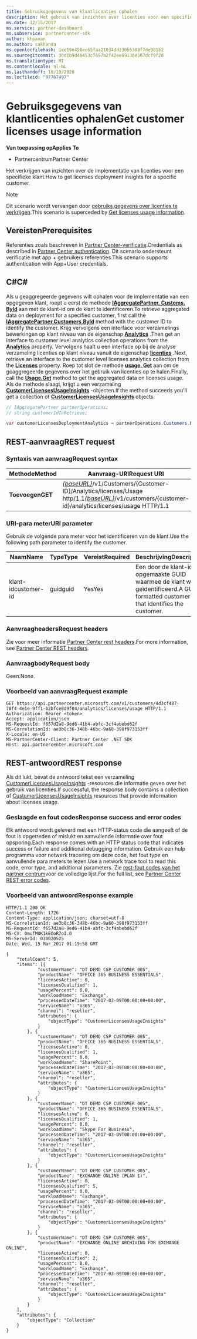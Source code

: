 ```yaml
---
title: Gebruiksgegevens van klantlicenties ophalen
description: Het gebruik van inzichten over licenties voor een specifieke klant ophalen.
ms.date: 12/15/2017
ms.service: partner-dashboard
ms.subservice: partnercenter-sdk
author: khpavan
ms.author: sakhanda
ms.openlocfilehash: 1ee19e458ec65faa21034dd230b5388f7de981b2
ms.sourcegitcommit: 30d1b9d48453c7697a2f42ee09138e507dcf9f2d
ms.translationtype: MT
ms.contentlocale: nl-NL
ms.lasthandoff: 10/19/2020
ms.locfileid: "97767497"
---
```

# <a name="get-customer-licenses-usage-information"></a><span data-ttu-id="61618-103">Gebruiksgegevens van klantlicenties ophalen</span><span class="sxs-lookup"><span data-stu-id="61618-103">Get customer licenses usage information</span></span>

<span data-ttu-id="61618-104">**Van toepassing op**</span><span class="sxs-lookup"><span data-stu-id="61618-104">**Applies To**</span></span>

- <span data-ttu-id="61618-105">Partnercentrum</span><span class="sxs-lookup"><span data-stu-id="61618-105">Partner Center</span></span>

<span data-ttu-id="61618-106">Het verkrijgen van inzichten over de implementatie van licenties voor een specifieke klant.</span><span class="sxs-lookup"><span data-stu-id="61618-106">How to get licenses deployment insights for a specific customer.</span></span>

> [!NOTE]
> <span data-ttu-id="61618-107">Dit scenario wordt vervangen door [gebruiks gegevens over licenties te verkrijgen](get-licenses-usage-information.md).</span><span class="sxs-lookup"><span data-stu-id="61618-107">This scenario is superceded by [Get licenses usage information](get-licenses-usage-information.md).</span></span>

## <a name="prerequisites"></a><span data-ttu-id="61618-108">Vereisten</span><span class="sxs-lookup"><span data-stu-id="61618-108">Prerequisites</span></span>

<span data-ttu-id="61618-109">Referenties zoals beschreven in [Partner Center-verificatie](partner-center-authentication.md).</span><span class="sxs-lookup"><span data-stu-id="61618-109">Credentials as described in [Partner Center authentication](partner-center-authentication.md).</span></span> <span data-ttu-id="61618-110">Dit scenario ondersteunt verificatie met app + gebruikers referenties.</span><span class="sxs-lookup"><span data-stu-id="61618-110">This scenario supports authentication with App+User credentials.</span></span>

## <a name="c"></a><span data-ttu-id="61618-111">C\#</span><span class="sxs-lookup"><span data-stu-id="61618-111">C\#</span></span>

<span data-ttu-id="61618-112">Als u geaggregeerde gegevens wilt ophalen voor de implementatie van een opgegeven klant, roept u eerst de methode [**IAggregatePartner. Customs. ById**](/dotnet/api/microsoft.store.partnercenter.customers.icustomercollection.byid) aan met de klant-id om de klant te identificeren.</span><span class="sxs-lookup"><span data-stu-id="61618-112">To retrieve aggregated data on deployment for a specified customer, first call the [**IAggregatePartner.Customers.ById**](/dotnet/api/microsoft.store.partnercenter.customers.icustomercollection.byid) method with the customer ID to identify the customer.</span></span> <span data-ttu-id="61618-113">Krijg vervolgens een interface voor verzamelings bewerkingen op klant niveau van de eigenschap [**Analytics**](/dotnet/api/microsoft.store.partnercenter.customers.icustomer.analytics) .</span><span class="sxs-lookup"><span data-stu-id="61618-113">Then get an interface to customer level analytics collection operations from the [**Analytics**](/dotnet/api/microsoft.store.partnercenter.customers.icustomer.analytics) property.</span></span> <span data-ttu-id="61618-114">Vervolgens haalt u een interface op bij de analyse verzameling licenties op klant niveau vanuit de eigenschap [**licenties**](/dotnet/api/microsoft.store.partnercenter.analytics.icustomeranalyticscollection.licenses) .</span><span class="sxs-lookup"><span data-stu-id="61618-114">Next, retrieve an interface to the customer level licenses analytics collection from the [**Licenses**](/dotnet/api/microsoft.store.partnercenter.analytics.icustomeranalyticscollection.licenses) property.</span></span> <span data-ttu-id="61618-115">Roep tot slot de methode [**usage. Get**](/dotnet/api/microsoft.store.partnercenter.genericoperations.ientireentitycollectionretrievaloperations-2.get) aan om de geaggregeerde gegevens over het gebruik van licenties op te halen.</span><span class="sxs-lookup"><span data-stu-id="61618-115">Finally, call the [**Usage.Get**](/dotnet/api/microsoft.store.partnercenter.genericoperations.ientireentitycollectionretrievaloperations-2.get) method to get the aggregated data on licenses usage.</span></span> <span data-ttu-id="61618-116">Als de methode slaagt, krijgt u een verzameling [**CustomerLicensesUsageInsights**](/dotnet/api/microsoft.store.partnercenter.models.analytics.customerlicensesusageinsights) -objecten.</span><span class="sxs-lookup"><span data-stu-id="61618-116">If the method succeeds you'll get a collection of [**CustomerLicensesUsageInsights**](/dotnet/api/microsoft.store.partnercenter.models.analytics.customerlicensesusageinsights) objects.</span></span>

``` csharp
// IAggregatePartner partnerOperations;
// string customerIdToRetrieve;

var customerLicensesDeploymentAnalytics = partnerOperations.Customers.ById(customerIdToRetrieve).Analytics.Licenses.Usage.Get();
```

## <a name="rest-request"></a><span data-ttu-id="61618-117">REST-aanvraag</span><span class="sxs-lookup"><span data-stu-id="61618-117">REST request</span></span>

### <a name="request-syntax"></a><span data-ttu-id="61618-118">Syntaxis van aanvraag</span><span class="sxs-lookup"><span data-stu-id="61618-118">Request syntax</span></span>

| <span data-ttu-id="61618-119">Methode</span><span class="sxs-lookup"><span data-stu-id="61618-119">Method</span></span>  | <span data-ttu-id="61618-120">Aanvraag-URI</span><span class="sxs-lookup"><span data-stu-id="61618-120">Request URI</span></span>                                                                                              |
|---------|----------------------------------------------------------------------------------------------------------|
| <span data-ttu-id="61618-121">**Toevoegen**</span><span class="sxs-lookup"><span data-stu-id="61618-121">**GET**</span></span> | <span data-ttu-id="61618-122">[*{baseURL}*](partner-center-rest-urls.md)/v1/Customers/{Customer-ID}/Analytics/licenses/Usage http/1.1</span><span class="sxs-lookup"><span data-stu-id="61618-122">[*{baseURL}*](partner-center-rest-urls.md)/v1/customers/{customer-id}/analytics/licenses/usage HTTP/1.1</span></span> |

### <a name="uri-parameter"></a><span data-ttu-id="61618-123">URI-para meter</span><span class="sxs-lookup"><span data-stu-id="61618-123">URI parameter</span></span>

<span data-ttu-id="61618-124">Gebruik de volgende para meter voor het identificeren van de klant.</span><span class="sxs-lookup"><span data-stu-id="61618-124">Use the following path parameter to identify the customer.</span></span>

| <span data-ttu-id="61618-125">Naam</span><span class="sxs-lookup"><span data-stu-id="61618-125">Name</span></span>        | <span data-ttu-id="61618-126">Type</span><span class="sxs-lookup"><span data-stu-id="61618-126">Type</span></span> | <span data-ttu-id="61618-127">Vereist</span><span class="sxs-lookup"><span data-stu-id="61618-127">Required</span></span> | <span data-ttu-id="61618-128">Beschrijving</span><span class="sxs-lookup"><span data-stu-id="61618-128">Description</span></span>                                                |
|-------------|------|----------|------------------------------------------------------------|
| <span data-ttu-id="61618-129">klant-id</span><span class="sxs-lookup"><span data-stu-id="61618-129">customer-id</span></span> | <span data-ttu-id="61618-130">guid</span><span class="sxs-lookup"><span data-stu-id="61618-130">guid</span></span> | <span data-ttu-id="61618-131">Yes</span><span class="sxs-lookup"><span data-stu-id="61618-131">Yes</span></span>      | <span data-ttu-id="61618-132">Een door de klant-id opgemaakte GUID waarmee de klant wordt geïdentificeerd.</span><span class="sxs-lookup"><span data-stu-id="61618-132">A GUID formatted customer-id that identifies the customer.</span></span> |

### <a name="request-headers"></a><span data-ttu-id="61618-133">Aanvraagheaders</span><span class="sxs-lookup"><span data-stu-id="61618-133">Request headers</span></span>

<span data-ttu-id="61618-134">Zie voor meer informatie [Partner Center rest headers](headers.md).</span><span class="sxs-lookup"><span data-stu-id="61618-134">For more information, see [Partner Center REST headers](headers.md).</span></span>

### <a name="request-body"></a><span data-ttu-id="61618-135">Aanvraagbody</span><span class="sxs-lookup"><span data-stu-id="61618-135">Request body</span></span>

<span data-ttu-id="61618-136">Geen.</span><span class="sxs-lookup"><span data-stu-id="61618-136">None.</span></span>

### <a name="request-example"></a><span data-ttu-id="61618-137">Voorbeeld van aanvraag</span><span class="sxs-lookup"><span data-stu-id="61618-137">Request example</span></span>

```http
GET https://api.partnercenter.microsoft.com/v1/customers/4d3cf487-70f4-4e1e-9ff1-b2bfce8d9f04/analytics/licenses/usage HTTP/1.1
Authorization: Bearer <token>
Accept: application/json
MS-RequestId: f657d2a8-9ed6-41b4-abfc-3cf4abebd62f
MS-CorrelationId: ae3b8c36-348b-46bc-9a60-398f973153ff
X-Locale: en-US
MS-PartnerCenter-Client: Partner Center .NET SDK
Host: api.partnercenter.microsoft.com
```

## <a name="rest-response"></a><span data-ttu-id="61618-138">REST-antwoord</span><span class="sxs-lookup"><span data-stu-id="61618-138">REST response</span></span>

<span data-ttu-id="61618-139">Als dit lukt, bevat de antwoord tekst een verzameling [CustomerLicensesUsageInsights](analytics-resources.md#customerlicensesusageinsights) -resources die informatie geven over het gebruik van licenties.</span><span class="sxs-lookup"><span data-stu-id="61618-139">If successful, the response body contains a collection of [CustomerLicensesUsageInsights](analytics-resources.md#customerlicensesusageinsights) resources that provide information about licenses usage.</span></span>

### <a name="response-success-and-error-codes"></a><span data-ttu-id="61618-140">Geslaagde en fout codes</span><span class="sxs-lookup"><span data-stu-id="61618-140">Response success and error codes</span></span>

<span data-ttu-id="61618-141">Elk antwoord wordt geleverd met een HTTP-status code die aangeeft of de fout is opgetreden of mislukt en aanvullende informatie over fout opsporing.</span><span class="sxs-lookup"><span data-stu-id="61618-141">Each response comes with an HTTP status code that indicates success or failure and additional debugging information.</span></span> <span data-ttu-id="61618-142">Gebruik een hulp programma voor netwerk tracering om deze code, het fout type en aanvullende para meters te lezen.</span><span class="sxs-lookup"><span data-stu-id="61618-142">Use a network trace tool to read this code, error type, and additional parameters.</span></span> <span data-ttu-id="61618-143">Zie [rest-fout codes van het partner centrum](error-codes.md)voor de volledige lijst.</span><span class="sxs-lookup"><span data-stu-id="61618-143">For the full list, see [Partner Center REST error codes](error-codes.md).</span></span>

### <a name="response-example"></a><span data-ttu-id="61618-144">Voorbeeld van antwoord</span><span class="sxs-lookup"><span data-stu-id="61618-144">Response example</span></span>

```http
HTTP/1.1 200 OK
Content-Length: 1726
Content-Type: application/json; charset=utf-8
MS-CorrelationId: ae3b8c36-348b-46bc-9a60-398f973153ff
MS-RequestId: f657d2a8-9ed6-41b4-abfc-3cf4abebd62f
MS-CV: 0mufM0K1kEOoR7oI.0
MS-ServerId: 030020525
Date: Wed, 15 Mar 2017 01:19:58 GMT

{
    "totalCount": 5,
    "items": [{
            "customerName": "DT DEMO CSP CUSTOMER 005",
            "productName": "OFFICE 365 BUSINESS ESSENTIALS",
            "licensesActive": 0,
            "licensesQualified": 1,
            "usagePercent": 0.0,
            "workloadName": "Exchange",
            "processedDateTime": "2017-03-09T00:00:00+00:00",
            "serviceName": "o365",
            "channel": "reseller",
            "attributes": {
                "objectType": "CustomerLicensesUsageInsights"
            }
        }, {
            "customerName": "DT DEMO CSP CUSTOMER 005",
            "productName": "OFFICE 365 BUSINESS ESSENTIALS",
            "licensesActive": 0,
            "licensesQualified": 1,
            "usagePercent": 0.0,
            "workloadName": "SharePoint",
            "processedDateTime": "2017-03-09T00:00:00+00:00",
            "serviceName": "o365",
            "channel": "reseller",
            "attributes": {
                "objectType": "CustomerLicensesUsageInsights"
            }
        }, {
            "customerName": "DT DEMO CSP CUSTOMER 005",
            "productName": "OFFICE 365 BUSINESS ESSENTIALS",
            "licensesActive": 0,
            "licensesQualified": 1,
            "usagePercent": 0.0,
            "workloadName": "Skype For Business",
            "processedDateTime": "2017-03-09T00:00:00+00:00",
            "serviceName": "o365",
            "channel": "reseller",
            "attributes": {
                "objectType": "CustomerLicensesUsageInsights"
            }
        }, {
            "customerName": "DT DEMO CSP CUSTOMER 005",
            "productName": "EXCHANGE ONLINE (PLAN 1)",
            "licensesActive": 0,
            "licensesQualified": 5,
            "usagePercent": 0.0,
            "workloadName": "Exchange",
            "processedDateTime": "2017-03-09T00:00:00+00:00",
            "serviceName": "o365",
            "channel": "reseller",
            "attributes": {
                "objectType": "CustomerLicensesUsageInsights"
            }
        }, {
            "customerName": "DT DEMO CSP CUSTOMER 005",
            "productName": "EXCHANGE ONLINE ARCHIVING FOR EXCHANGE ONLINE",
            "licensesActive": 0,
            "licensesQualified": 2,
            "usagePercent": 0.0,
            "workloadName": "Exchange",
            "processedDateTime": "2017-03-09T00:00:00+00:00",
            "serviceName": "o365",
            "channel": "reseller",
            "attributes": {
                "objectType": "CustomerLicensesUsageInsights"
            }
        }
    ],
    "attributes": {
        "objectType": "Collection"
    }
}
```

